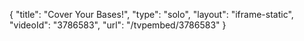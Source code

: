 {
    "title": "Cover Your Bases!",
    "type": "solo",
    "layout": "iframe-static",
    "videoId": "3786583",
    "url": "\/tvpembed\/3786583"
}
